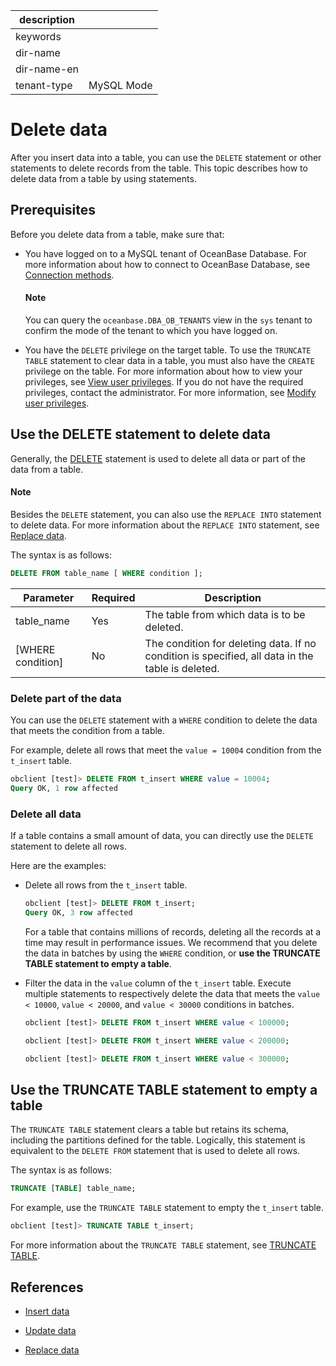 |description||
|---|---|
|keywords||
|dir-name||
|dir-name-en||
|tenant-type|MySQL Mode|

# Delete data

After you insert data into a table, you can use the `DELETE` statement or other statements to delete records from the table. This topic describes how to delete data from a table by using statements. 

## Prerequisites

Before you delete data from a table, make sure that:

* You have logged on to a MySQL tenant of OceanBase Database. For more information about how to connect to OceanBase Database, see [Connection methods](../100.connect-to-oceanbase-database-of-mysql-mode/100.connection-methods-overview-of-mysql-mode.md).

  <main id="notice" type='explain'>
     <h4>Note</h4>
     <p>You can query the <code>oceanbase.DBA_OB_TENANTS</code> view in the <code>sys</code> tenant to confirm the mode of the tenant to which you have logged on.</p>
  </main>

* You have the `DELETE` privilege on the target table. To use the `TRUNCATE TABLE` statement to clear data in a table, you must also have the `CREATE` privilege on the table. For more information about how to view your privileges, see [View user privileges](../../../600.manage/500.security-and-permissions/300.access-control/200.user-and-permission/200.permission-of-mysql-mode/400.view-user-permissions-of-mysql-mode.md). If you do not have the required privileges, contact the administrator. For more information, see [Modify user privileges](../../../600.manage/500.security-and-permissions/300.access-control/200.user-and-permission/200.permission-of-mysql-mode/500.modify-user-permissions-of-mysql-mode.md).

## Use the DELETE statement to delete data

Generally, the [DELETE](../../../700.reference/500.sql-reference/100.sql-syntax/200.common-tenant-of-mysql-mode/600.sql-statement-of-mysql-mode/3200.delete-of-mysql-mode.md) statement is used to delete all data or part of the data from a table.

  <main id="notice" type='explain'>
    <h4>Note</h4>
    <p>Besides the <code>DELETE</code> statement, you can also use the <code>REPLACE INTO</code> statement to delete data. For more information about the <code>REPLACE INTO</code> statement, see <a href="400.replace-data-of-mysql-mode-in-develop.md">Replace data</a>. </p>
  </main>

The syntax is as follows:

```sql
DELETE FROM table_name [ WHERE condition ];
```

| Parameter | Required | Description |
|-------------------------|---------|--------------------------------------------------------|
| table_name | Yes | The table from which data is to be deleted.  |
| [WHERE condition] | No | The condition for deleting data. If no condition is specified, all data in the table is deleted.  |

### Delete part of the data

You can use the `DELETE` statement with a `WHERE` condition to delete the data that meets the condition from a table.

For example, delete all rows that meet the `value = 10004` condition from the `t_insert` table.

```sql
obclient [test]> DELETE FROM t_insert WHERE value = 10004;
Query OK, 1 row affected
```

### Delete all data

If a table contains a small amount of data, you can directly use the `DELETE` statement to delete all rows.

Here are the examples:

* Delete all rows from the `t_insert` table.

   ```sql
   obclient [test]> DELETE FROM t_insert;
   Query OK, 3 row affected
   ```

   For a table that contains millions of records, deleting all the records at a time may result in performance issues. We recommend that you delete the data in batches by using the `WHERE` condition, or **use the TRUNCATE TABLE statement to empty a table**.

* Filter the data in the `value` column of the `t_insert` table. Execute multiple statements to respectively delete the data that meets the `value < 10000`, `value < 20000`, and `value < 30000` conditions in batches.

   ```sql
   obclient [test]> DELETE FROM t_insert WHERE value < 100000;

   obclient [test]> DELETE FROM t_insert WHERE value < 200000;

   obclient [test]> DELETE FROM t_insert WHERE value < 300000;
   ```

## Use the TRUNCATE TABLE statement to empty a table

The `TRUNCATE TABLE` statement clears a table but retains its schema, including the partitions defined for the table. Logically, this statement is equivalent to the `DELETE FROM` statement that is used to delete all rows.

The syntax is as follows:

```sql
TRUNCATE [TABLE] table_name;
```

For example, use the `TRUNCATE TABLE` statement to empty the `t_insert` table.

```sql
obclient [test]> TRUNCATE TABLE t_insert;
```

For more information about the `TRUNCATE TABLE` statement, see [TRUNCATE TABLE](../../../700.reference/500.sql-reference/100.sql-syntax/200.common-tenant-of-mysql-mode/600.sql-statement-of-mysql-mode/8900.truncate-table-of-mysql-mode.md).

## References

* [Insert data](../400.write-data-of-mysql-mode/100.insert-data-of-mysql-mode-in-develop.md)

* [Update data](../400.write-data-of-mysql-mode/200.update-data-of-mysql-mode-in-develop.md)

* [Replace data](../400.write-data-of-mysql-mode/400.replace-data-of-mysql-mode-in-develop.md)
